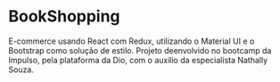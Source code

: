 # BookShopping
E-commerce usando React com Redux, utilizando o Material UI e o Bootstrap como solução de estilo. Projeto deenvolvido no bootcamp da Impulso, pela plataforma da Dio, com o auxílio da especialista Nathally Souza.
